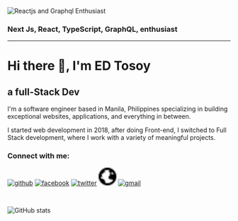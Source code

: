 
![Reactjs and Graphql Enthusiast](https://raw.githubusercontent.com/brixx21/resume/master/repoBG.png)


### Next Js, React, TypeScript, GraphQL, enthusiast

<hr/>

# Hi there 👋, I'm ED Tosoy
## a full-Stack Dev

I'm a software engineer based in Manila, Philippines specializing in building exceptional websites, applications, and everything in between.

I started web development in 2018, after doing Front-end, I switched to Full Stack development, where I work with a variety of meaningful projects.



### Connect with me:

[<img src='https://cdn.jsdelivr.net/npm/simple-icons@3.0.1/icons/github.svg' alt='github' height='40'>](https://github.com/edtosoy) [<img src='https://cdn.jsdelivr.net/npm/simple-icons@3.0.1/icons/facebook.svg' alt='facebook' height='40'>](https://www.facebook.com/edtosoy) [<img src='https://cdn.jsdelivr.net/npm/simple-icons@3.0.1/icons/twitter.svg' alt='twitter' height='40'>](https://twitter.com/edtosoy) [<img src='https://raw.githubusercontent.com/iconic/open-iconic/master/svg/globe.svg' alt='website' height='40'>](https://edtosoy.vercel.app/) [<img src='https://cdn.jsdelivr.net/npm/simple-icons@3.0.1/icons/gmail.svg' alt='gmail' height='40'>](mailto:ed.tosoy@gmail.com)

<br/>

![GitHub stats](https://github-readme-stats.vercel.app/api/top-langs/?username=edtosoy&layout=compact)
